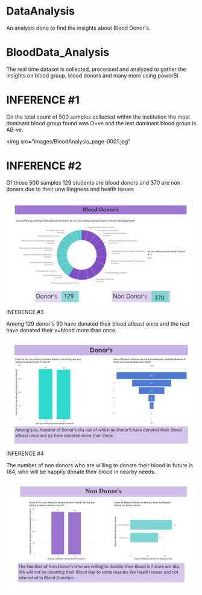 # DataAnalysis
 An analysis done to find the insights about Blood Donor's.
# BloodData_Analysis
<p >The real time dataset is collected, processed and analyzed to gather the insights on blood group, blood donors and many more using powerBI.</p>



# INFERENCE #1
<p> On the total count of 500 samples collected within the institution the most dominant blood group found was O+ve and the lest dominant blood groun is AB-ve.

<img src="images/BloodAnalysis_page-0001.jpg"
   
# INFERENCE #2
 <p>Of those 500 samples 129 students are blood donors and 370 are non donars due to their unwillingness and health issues</p>
<img src="images/BloodAnalysis_page-0002.jpg"




# INFERENCE #3
   <p>Among 129 donor's  90 have donated their blood atleast once and the rest have donated their v=blood more than once.</p>
   <img src="images/BloodAnalysis_page-0003.jpg"
  
   
   
   
   
# INFERENCE #4
<p>The number of non donors who are willing to donate their blood in future is 184, who will be happily donate their blood in nearby needs.</p>
<img src="images/BloodAnalysis_page-0004.jpg"


  

